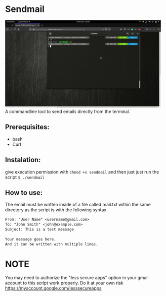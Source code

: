 # Sendmail
![gif](https://raw.githubusercontent.com/PinheiroCosta/MyScripts/main/images/sendmail.gif)
A commandline tool to send emails directly from the terminal.

## Prerequisites: 
* bash
* Curl  

## Instalation: 
give execution permission with ```chmod +x sendmail``` and then just just run the script ```$ ./sendmail``` 

## How to use: 
The email must be written inside of a file called mail.txt within the same directory as the script is with the following syntax.

```
From: "User Name" <username@gmail.com>
To: "John Smith" <john@example.com>
Subject: This is a test message

Your message goes here.
And it can be written with multiple lines.
```

# NOTE
You may need to authorize the "less secure apps" option in your gmail account to this script work properly. Do it at your own risk
https://myaccount.google.com/lesssecureapps
